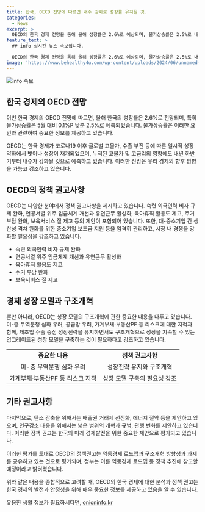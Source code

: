 ```yaml
---
title: 한국, OECD 전망에 따르면 내수 강화로 성장률 유지될 것.
categories:
  - News
excerpt: >
  OECD의 한국 경제 전망을 통해 올해 성장률은 2.6%로 예상되며, 물가상승률은 2.5%로 내려갈 것으로 전망됐다. 또한, 글로벌 고물가, 수출 부진 등으로 일시적인 성장 약화가 있었지만, 반도체 수출 증가와 내수의 회복으로 성장이 예상된다고 밝혀졌다. OECD는 숙련 외국인력 비자 규제 완화, 유연근무 활성화 등을 정책 권고하며, 중소기업 지원과 탄소 감축을 위한 제안도 하고 있다. 이러한 정책 권고는 역동경제 로드맵과 구조개혁 방향성·과제를 공유하고 있는 것으로 평가되며, 정부는 이를 참고할 예정이다.
feature_text: >
  ## info 실시간 뉴스 속보입니다.

  OECD의 한국 경제 전망을 통해 올해 성장률은 2.6%로 예상되며, 물가상승률은 2.5%로 내려갈 것으로 전망됐다. 또한, 글로벌 고물가, 수출 부진 등으로 일시적인 성장 약화가 있었지만, 반도체 수출 증가와 내수의 회복으로 성장이 예상된다고 밝혀졌다. OECD는 숙련 외국인력 비자 규제 완화, 유연근무 활성화 등을 정책 권고하며, 중소기업 지원과 탄소 감축을 위한 제안도 하고 있다. 이러한 정책 권고는 역동경제 로드맵과 구조개혁 방향성·과제를 공유하고 있는 것으로 평가되며, 정부는 이를 참고할 예정이다.
image: 'https://www.behealthy4u.com/wp-content/uploads/2024/06/unnamed-file.png'
---
```


<p><img src="https://www.behealthy4u.com/wp-content/uploads/2024/06/unnamed-file.png" alt="info 속보" /></p>

<h2 data-ke-size="size26">한국 경제의 OECD 전망</h2>

<p>이번 한국 경제의 OECD 전망에 따르면, 올해 한국의 성장률은 2.6%로 전망되며, 특히 물가상승률은 5월 대비 0.1%P 낮춘 2.5%로 예측되었습니다. 물가상승률은 이러한 요인과 관련하여 중요한 정보를 제공하고 있습니다.</p>

<p data-ke-size="size16">OECD는 한국 경제가 코로나19 이후 글로벌 고물가, 수출 부진 등에 따른 일시적 성장 약화에서 벗어나 성장이 재개되었으며, 누적된 고물가 및 고금리의 영향에도 내년 하반기부터 내수가 강화될 것으로 예측하고 있습니다. 이러한 전망은 우리 경제의 향후 방향을 가늠코 강조하고 있습니다.</p>

<h2 data-ke-size="size26">OECD의 정책 권고사항</h2>

<p>OECD는 다양한 분야에서 정책 권고사항을 제시하고 있습니다. 숙련 외국인력 비자 규제 완화, 연공서열 위주 임금체계 개선과 유연근무 활성화, 육아휴직 활용도 제고, 주거 부담 완화, 보육서비스 질 제고 등의 제안이 포함되어 있습니다. 또한, 대-중소기업 간 생산성 격차 완화를 위한 중소기업 보조금 지원 등을 엄격히 관리하고, 시장 내 경쟁을 강화할 필요성을 강조하고 있습니다.</p>

<ul>
  <li>숙련 외국인력 비자 규제 완화</li>
  <li>연공서열 위주 임금체계 개선과 유연근무 활성화</li>
  <li>육아휴직 활용도 제고</li>
  <li>주거 부담 완화</li>
  <li>보육서비스 질 제고</li>
</ul>

<h2 data-ke-size="size26">경제 성장 모델과 구조개혁</h2>

<p>뿐만 아니라, OECD는 성장 모델의 구조개혁에 관한 중요한 내용을 다루고 있습니다. 미-중 무역분쟁 심화 우려, 공급망 우려, 가계부채·부동산PF 등 리스크에 대한 지적과 함께, 제조업 수출 중심 성장전략을 유지하면서도 구조개혁으로 성장을 지속할 수 있는 업그레이드된 성장 모델을 구축하는 것이 필요하다고 강조하고 있습니다.</p>

<table>
    <tr>
        <td style="text-align: center; height: 17px;"><b>중요한 내용</b></td>
        <td style="text-align: center; height: 17px;"><b>정책 권고사항</b></td>
    </tr>
    <tr>
        <td style="text-align: center; height: 17px;">미-중 무역분쟁 심화 우려</td>
        <td style="text-align: center; height: 17px;">성장전략 유지와 구조개혁</td>
    </tr>
    <tr>
        <td style="text-align: center; height: 17px;">가계부채·부동산PF 등 리스크 지적</td>
        <td style="text-align: center; height: 17px;">성장 모델 구축의 필요성 강조</td>
    </tr>
</table>

<h2 data-ke-size="size26">기타 권고사항</h2>

<p>마지막으로, 탄소 감축을 위해서는 배출권 거래제 선진화, 에너지 절약 등을 제안하고 있으며, 인구감소 대응을 위해서는 넓은 범위의 개혁과 규범, 관행 변화를 제안하고 있습니다. 이러한 정책 권고는 한국의 미래 경제발전을 위한 중요한 제안으로 평가되고 있습니다.</p>

<p data-ke-size="size16">이러한 평가를 토대로 OECD의 정책권고는 역동경제 로드맵과 구조개혁 방향성과 과제를 공유하고 있는 것으로 평가되며, 정부는 이를 역동경제 로드맵 등 정책 추진에 참고할 예정이라고 밝혀졌습니다.</p>

<p>위와 같은 내용을 종합적으로 고려할 때, OECD의 한국 경제에 대한 분석과 정책 권고는 한국 경제의 발전과 안정성을 위해 매우 중요한 정보를 제공하고 있음을 알 수 있습니다.</p>
유용한 생활 정보가 필요하시다면, <a href="https://onioninfo.kr" rel="dofollow">onioninfo.kr</a>


